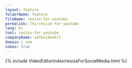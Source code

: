 ```yaml
---
layout: feature
folderName: feature
fileName: resize-for-youtube
permalink: /hi/resize-for-youtube
lang: hi
tool: resize-for-youtube
companyName: safevideokit
domain : com
nobox: true
---
```


{% include VideoEditorIndex/resizeForSocialMedia.html %}

   